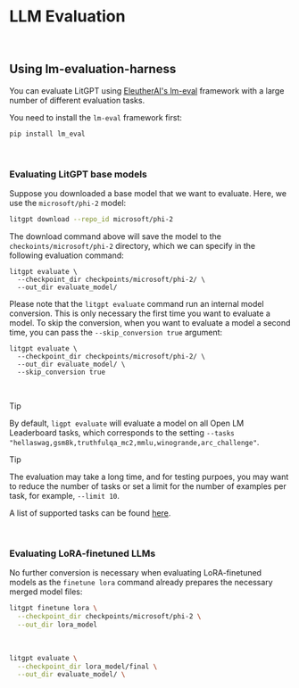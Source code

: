 # LLM Evaluation

&nbsp;

## Using lm-evaluation-harness

You can evaluate LitGPT using [EleutherAI's lm-eval](https://github.com/EleutherAI/lm-evaluation-harness) framework with a large number of different evaluation tasks.

You need to install the `lm-eval` framework first:

```bash
pip install lm_eval
```

&nbsp;

### Evaluating LitGPT base models

Suppose you downloaded a base model that we want to evaluate. Here, we use the `microsoft/phi-2` model:

```bash
litgpt download --repo_id microsoft/phi-2
```

The download command above will save the model to the `checkoints/microsoft/phi-2` directory, which we can
specify in the following evaluation command:


```
litgpt evaluate \
  --checkpoint_dir checkpoints/microsoft/phi-2/ \
  --out_dir evaluate_model/
```

Please note that the `litgpt evaluate` command run an internal model conversion. 
This is only necessary the first time you want to evaluate a model. To skip the conversion, 
when you want to evaluate a model a second time, you can pass the `--skip_conversion true` argument:

```
litgpt evaluate \
  --checkpoint_dir checkpoints/microsoft/phi-2/ \
  --out_dir evaluate_model/ \
  --skip_conversion true
```

&nbsp;

> [!TIP]
> By default, `ligpt evaluate` will evaluate a model on all Open LM Leaderboard tasks, which corresponds
> to the setting `--tasks 
> "hellaswag,gsm8k,truthfulqa_mc2,mmlu,winogrande,arc_challenge"`. 

> [!TIP]
> The evaluation may take a long time, and for testing purpoes, you may want to reduce the number of tasks
> or set a limit for the number of examples per task, for example, `--limit 10`.

A list of supported tasks can be found [here](https://github.com/EleutherAI/lm-evaluation-harness/blob/master/docs/task_table.md).




&nbsp;

### Evaluating LoRA-finetuned LLMs

No further conversion is necessary when evaluating LoRA-finetuned models as the `finetune lora` command already prepares the necessary merged model files:

```bash
litgpt finetune lora \
  --checkpoint_dir checkpoints/microsoft/phi-2 \
  --out_dir lora_model
```

&nbsp;

```bash
litgpt evaluate \
  --checkpoint_dir lora_model/final \
  --out_dir evaluate_model/ \
```

